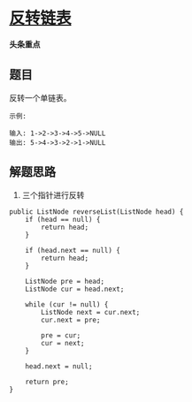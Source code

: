 # [反转链表](https://leetcode-cn.com/explore/interview/card/bytedance/244/linked-list-and-tree/1038/)

**头条重点**

## 题目

反转一个单链表。

```
示例:

输入: 1->2->3->4->5->NULL
输出: 5->4->3->2->1->NULL
```

## 解题思路

  1. 三个指针进行反转

```
public ListNode reverseList(ListNode head) {
    if (head == null) {
        return head;
    }

    if (head.next == null) {
        return head;
    }

    ListNode pre = head;
    ListNode cur = head.next;

    while (cur != null) {
        ListNode next = cur.next;
        cur.next = pre;

        pre = cur;
        cur = next;
    }

    head.next = null;

    return pre;
}
```
